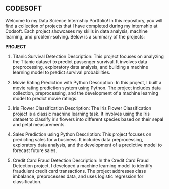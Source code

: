 ## CODESOFT
Welcome to my Data Science Internship Portfolio! In this repository, you will find a collection of projects that I have completed during my internship at Codsoft. Each project showcases my skills in data analysis, machine learning, and problem-solving. Below is a summary of the projects:

**PROJECT**

1. Titanic Survival Detection Description: This project focuses on analyzing the Titanic dataset to predict passenger survival. It involves data preprocessing, exploratory data analysis, and building a machine learning model to predict survival probabilities.

2. Movie Rating Prediction with Python Description: In this project, I built a movie rating prediction system using Python. The project includes data collection, preprocessing, and the development of a machine learning model to predict movie ratings.

3. Iris Flower Classification Description: The Iris Flower Classification project is a classic machine learning task. It involves using the Iris dataset to classify iris flowers into different species based on their sepal and petal measurements.

4. Sales Prediction using Python Description: This project focuses on predicting sales for a business. It includes data preprocessing, exploratory data analysis, and the development of a predictive model to forecast future sales.

5. Credit Card Fraud Detection Description: In the Credit Card Fraud Detection project, I developed a machine learning model to identify fraudulent credit card transactions. The project addresses class imbalance, preprocesses data, and uses logistic regression for classification.
